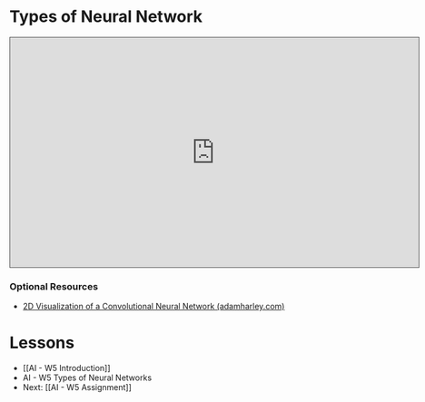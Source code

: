 
# Types of Neural Network

<iframe src="https://egator.hosted.panopto.com/Panopto/Pages/Embed.aspx?id=ad88f2e7-7302-46af-812a-b16101145f97&autoplay=false&offerviewer=true&showtitle=true&showbrand=true&captions=false&interactivity=all" height="405" width="720" style="border: 1px solid #464646;" allowfullscreen allow="autoplay" aria-label="Panopto Embedded Video Player" aria-description="Types of Neural Networks" ></iframe>

### Optional Resources
- [2D Visualization of a Convolutional Neural Network (adamharley.com)](https://adamharley.com/nn_vis/cnn/2d.html)

# Lessons
- [[AI - W5 Introduction]]
- AI - W5 Types of Neural Networks
- Next: [[AI - W5 Assignment]]